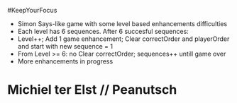 #KeepYourFocus
 * Simon Says-like game with some level based enhancements difficulties
 * Each level has 6 sequences. After 6 succesful sequences:
 * Level++; Add 1 game enhancement; Clear correctOrder and playerOrder and start with new sequence = 1
 * From Level >= 6: no Clear correctOrder; sequences++ untill game over
 * More enhancements in progress

 # Michiel ter Elst // Peanutsch
